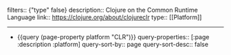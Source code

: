 filters:: {"type" false}
description:: Clojure on the Common Runtime Language
link:: https://clojure.org/about/clojureclr
type:: [[Platform]]

- ---
- {{query (page-property platform "CLR")}}
  query-properties:: [:page :description :platform]
  query-sort-by:: page
  query-sort-desc:: false